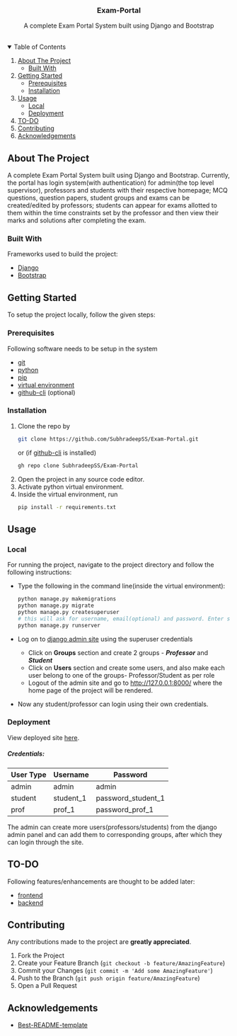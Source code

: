 <br />
<p align="center">
  <h3 align="center">Exam-Portal</h3>

  <p align="center">
    A complete Exam Portal System built using Django and Bootstrap
    <br />
    <br />



<!-- TABLE OF CONTENTS -->
<details open="open">
  <summary>Table of Contents</summary>
  <ol>
    <li>
      <a href="#about-the-project">About The Project</a>
      <ul>
        <li><a href="#built-with">Built With</a></li>
      </ul>
    </li>
    <li>
      <a href="#getting-started">Getting Started</a>
      <ul>
        <li><a href="#prerequisites">Prerequisites</a></li>
        <li><a href="#installation">Installation</a></li>
      </ul>
    </li>
    <li>
      <a href="#usage">Usage</a>
      <ul>
        <li><a href="#local">Local</a></li>
        <li><a href="#deployment">Deployment</a></li>
      </ul>
    </li>
    <li><a href="#to-do">TO-DO</a></li>
    <li><a href="#contributing">Contributing</a></li>
    <li><a href="#acknowledgements">Acknowledgements</a></li>
  </ol>
</details>



<!-- ABOUT THE PROJECT -->
## About The Project
A complete Exam Portal System built using Django and Bootstrap. Currently, the portal has login system(with authentication) for admin(the top level supervisor), professors and students with their respective homepage; MCQ questions, question papers, student groups and exams can be created/edited by professors; students can appear for exams allotted to them within the time constraints set by the professor and then view their marks and solutions after completing the exam.

### Built With

Frameworks used to build the project:
* [Django](https://www.djangoproject.com/)
* [Bootstrap](https://getbootstrap.com)


<!-- GETTING STARTED -->
## Getting Started
To setup the project locally, follow the given steps:

### Prerequisites
Following software needs to be setup in the system
* [git](https://git-scm.com/downloads)
* [python](https://www.python.org/downloads/)
* [pip](https://pip.pypa.io/en/stable/installing/)
* [virtual environment](https://packaging.python.org/guides/installing-using-pip-and-virtual-environments/)
* [github-cli](https://github.com/cli/cli) (optional)

### Installation

1. Clone the repo by
   ```sh
   git clone https://github.com/SubhradeepSS/Exam-Portal.git
   ```
   or (if [github-cli](https://github.com/cli/cli) is installed)
   ```sh
   gh repo clone SubhradeepSS/Exam-Portal
   ```
2. Open the project in any source code editor.
3. Activate python virtual environment.
4. Inside the virtual environment, run
   ```sh
   pip install -r requirements.txt
   ```



<!-- USAGE EXAMPLES -->
## Usage
### Local
For running the project, navigate to the project directory and follow the following instructions:

* Type the following in the command line(inside the virtual environment):
    ```sh
    python manage.py makemigrations
    python manage.py migrate
    python manage.py createsuperuser
    # this will ask for username, email(optional) and password. Enter some credentials to be used later for django admin functionality.
    python manage.py runserver
  ```

* Log on to [django admin site](http://127.0.0.1:8000/admin) using the superuser credentials
    * Click on **Groups** section and create 2 groups - ***Professor*** and ***Student***
    * Click on **Users** section and create some users, and also make each user belong to one of the groups- Professor/Student as per role
    * Logout of the admin site and go to http://127.0.0.1:8000/ where the home page of the project will be rendered.

* Now any student/professor can login using their own credentials.


### Deployment
View deployed site [here](https://exam-portal-v01.herokuapp.com/).
##### Credentials:
| User Type      | Username | Password |
| ----------- | ----------- | -----------|
| admin      | admin       | admin |
| student   | student_1        | password_student_1 |
| prof   | prof_1        | password_prof_1 |

The admin can create more users(professors/students) from the django admin panel and can add them to corresponding groups, after which they can login through the site.


## TO-DO
Following features/enhancements are thought to be added later:
* [frontend](https://github.com/SubhradeepSS/Exam-Portal/projects/2#column-9414925)
* [backend](https://github.com/SubhradeepSS/Exam-Portal/projects/1#column-9414911)


<!-- CONTRIBUTING -->
## Contributing
Any contributions made to the project are **greatly appreciated**.

1. Fork the Project
2. Create your Feature Branch (`git checkout -b feature/AmazingFeature`)
3. Commit your Changes (`git commit -m 'Add some AmazingFeature'`)
4. Push to the Branch (`git push origin feature/AmazingFeature`)
5. Open a Pull Request


<!-- ACKNOWLEDGEMENTS -->
## Acknowledgements
* [Best-README-template](https://github.com/othneildrew/Best-README-Template)



[stars-url]: https://github.com/SubhradeepSS/Exam-Portal/stargazers
[issues-shield]: https://img.shields.io/github/issues/SubhradeepSS/Exam-Portal.svg?style=for-the-badge
[issues-url]: https://github.com/SubhradeepSS/Exam-Portal/issues
[license-shield]: https://img.shields.io/github/license/SubhradeepSS/Exam-Portal.svg?style=for-the-badge
[license-url]: https://github.com/SubhradeepSS/Exam-Portal/blob/master/LICENSE.txt
